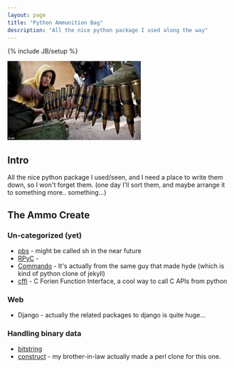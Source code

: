 ```yaml
---
layout: page
title: "Python Ammunition Bag"
description: "All the nice python package I used along the way"
---
```

{% include JB/setup %}

[![Ammo](/assets/img/ammo.jpg)][1]

## Intro ##
All the nice python package I used/seen, and I need a place to write 
them down, so I won't forget them.
(one day I'll sort them, and maybe arrange it to something more.. something...)

## The Ammo Create ##

### Un-categorized (yet) ###
- [pbs] - might be called sh in the near future
- [RPyC] - 
- [Commando] - It's actually from the same guy that made hyde (which is kind of python clone of jekyll)
- [cffi] - C Forien Function Interface, a cool way to call C APIs from python

### Web ###
- Django - actually the related packages to django is quite huge...

### Handling binary data ###
- [bitstring]
- [construct] - my brother-in-law actually made a perl clone for this one.

[1]: http://www.dailymail.co.uk/news/article-1361979/Libya-David-Cameron-retreat-anti-Gaddafi-rebels-dont-support-action-pledge.html
[pbs]: http://github.com/amoffat/pbs
[RPyC]: http://github.com/tomerfiliba/rpyc
[Commando]: http://github.com/lakshmivyas/commando
[bitstring]: http://code.google.com/p/python-bitstring/
[construct]: http://construct.wikispaces.com/
[cffi]: https://bitbucket.org/cffi/cffi